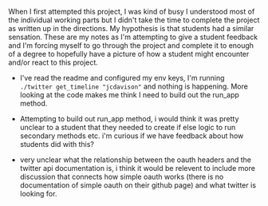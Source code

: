 When I first attempted this project, I was kind of busy I understood most of the individual working parts but I didn't take the time to complete the project as written up in the directions.  My hypothesis is that students had a similar sensation. These are my notes as I'm attempting to give a student feedback and I'm forcing myself to go through the project and complete it to enough of a degree to hopefully have a picture of how a student might encounter and/or react to this project.

- I've read the readme and configured my env keys, I'm running ``` ./twitter get_timeline "jcdavison"``` and nothing is happening.  More looking at the code makes me think I need to build out the run_app method.

- Attempting to build out run_app method, i would think it was pretty unclear to a student that they needed to create if else logic to run secondary methods etc.  i'm curious if we have feedback about how students did with this? 

- very unclear what the relationship between the oauth headers and the twitter api documentation is, i think it would be relevent to include more discussion that connects how simple oauth works (there is no documentation of simple oauth on their github page) and what twitter is looking for.

